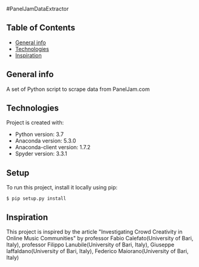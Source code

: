 #PanelJamDataExtractor

## Table of Contents
* [General info](#general-info)
* [Technologies](#technologies)
* [Inspiration](#inspiration)

## General info
A set of Python script to scrape data from PanelJam.com

## Technologies
Project is created with:
* Python version: 3.7
* Anaconda version: 5.3.0
* Anaconda-client version: 1.7.2
* Spyder version: 3.3.1

## Setup
To run this project, install it locally using pip:

```
$ pip setup.py install
```

## Inspiration
This project is inspired by the article "Investigating Crowd Creativity in Online Music Communities"
by professor Fabio Calefato(University of Bari, Italy), professor Filippo Lanubile(University of Bari, Italy),
Giuseppe Iaffaldano(University of Bari, Italy), Federico Maiorano(University of Bari, Italy)